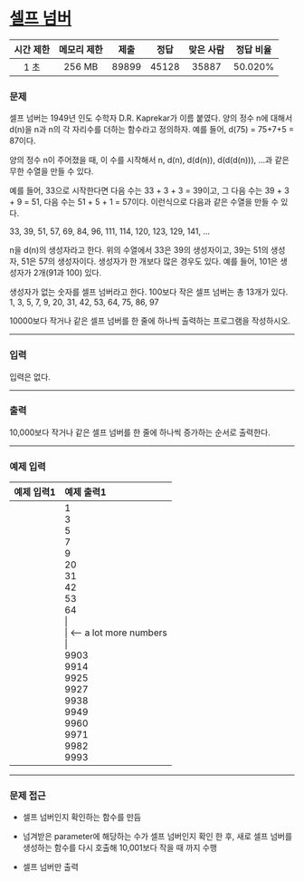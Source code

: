 # [셀프 넘버](https://www.acmicpc.net/problem/4673)

<div align = center>

| 시간 제한 | 메모리 제한 | 제출  | 정답  | 맞은 사람 | 정답 비율 |
| :-------: | :---------: | :---: | :---: | :-------: | :-------: |
|   1 초    |   256 MB    | 89899 | 45128 |   35887   |  50.020%  |

</div>

### 문제

셀프 넘버는 1949년 인도 수학자 D.R. Kaprekar가 이름 붙였다. 양의 정수 n에 대해서 d(n)을 n과 n의 각 자리수를 더하는 함수라고 정의하자. 예를 들어, d(75) = 75+7+5 = 87이다.

양의 정수 n이 주어졌을 때, 이 수를 시작해서 n, d(n), d(d(n)), d(d(d(n))), ...과 같은 무한 수열을 만들 수 있다. 

예를 들어, 33으로 시작한다면 다음 수는 33 + 3 + 3 = 39이고, 그 다음 수는 39 + 3 + 9 = 51, 다음 수는 51 + 5 + 1 = 57이다. 이런식으로 다음과 같은 수열을 만들 수 있다.

33, 39, 51, 57, 69, 84, 96, 111, 114, 120, 123, 129, 141, ...

n을 d(n)의 생성자라고 한다. 위의 수열에서 33은 39의 생성자이고, 39는 51의 생성자, 51은 57의 생성자이다. 생성자가 한 개보다 많은 경우도 있다. 예를 들어, 101은 생성자가 2개(91과 100) 있다. 

생성자가 없는 숫자를 셀프 넘버라고 한다. 100보다 작은 셀프 넘버는 총 13개가 있다. 1, 3, 5, 7, 9, 20, 31, 42, 53, 64, 75, 86, 97

10000보다 작거나 같은 셀프 넘버를 한 줄에 하나씩 출력하는 프로그램을 작성하시오.

---

### 입력

입력은 없다.

---

### 출력

10,000보다 작거나 같은 셀프 넘버를 한 줄에 하나씩 증가하는 순서로 출력한다.

---

### 예제 입력

| 예제 입력1 | 예제 출력1                                                                                                                                                                                           |
| :--------: | :--------------------------------------------------------------------------------------------------------------------------------------------------------------------------------------------------- |
|            | 1<br/>3<br/>5<br/>7<br/>9<br/>20<br/>31<br/>42<br/>53<br/>64<br/>\|  <br/>\| <-- a lot more numbers<br/>\|<br/>9903<br/>9914<br/>9925<br/>9927<br/>9938<br/>9949<br/>9960<br/>9971<br/>9982<br/>9993 |

---

### 문제 접근

  - 셀프 넘버인지 확인하는 함수를 만듬

  - 넘겨받은 parameter에 해당하는 수가 셀프 넘버인지 확인 한 후, 새로 셀프 넘버를 생성하는 함수를 다시 호출해 10,001보다 작을 때 까지 수행

  - 셀프 넘버만 출력  